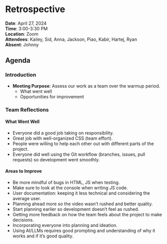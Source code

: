# Retrospective
**Date**: April 27, 2024  
**Time**: 3:00-3:30 PM  
**Location**: Zoom  
**Attendees**: Kailey, Sid, Anna, Jackson, Piao, Kabir, Hartej, Ryan  
**Absent**: Johnny  

## Agenda
### Introduction
- **Meeting Purpose**: Assess our work as a team over the warmup period.
  - What went well
  - Opportunities for improvement

### Team Reflections
#### What Went Well
- Everyone did a good job taking on responsibility.
- Great job with well-organized CSS (team effort).
- People were willing to help each other out with different parts of the project.
- Everyone did well using the Git workflow (branches, issues, pull requests) so development went smoothly.

#### Areas to Improve
- Be more mindful of bugs in HTML, JS when testing.
- Make sure to look at the console when writing JS code.
- User documentation: keeping it less technical and considering the average user.
- Planning ahead more so the video wasn’t rushed and better quality.
- Start planning earlier so development doesn’t feel as rushed.
- Getting more feedback on how the team feels about the project to make decisions.
- Incorporating everyone into planning and ideation.
- Using AI/LLMs requires good prompting and understanding of why it works and if it’s good quality.
